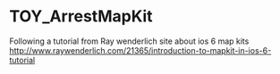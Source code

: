 TOY_ArrestMapKit
================

Following a tutorial from Ray wenderlich site about ios 6 map kits
http://www.raywenderlich.com/21365/introduction-to-mapkit-in-ios-6-tutorial
